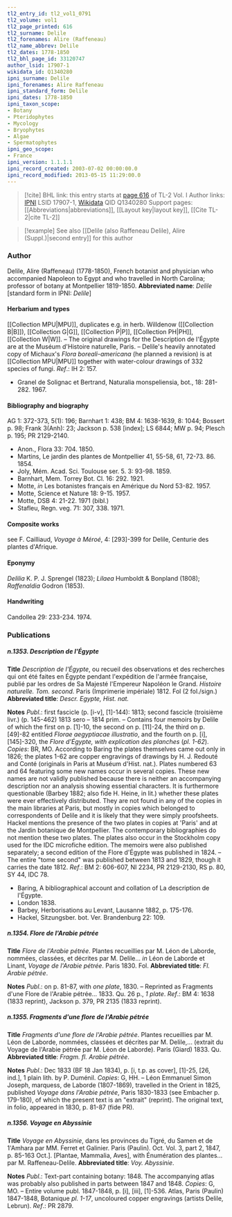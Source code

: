 ```yaml
---
tl2_entry_id: tl2_vol1_0791
tl2_volume: vol1
tl2_page_printed: 616
tl2_surname: Delile
tl2_forenames: Alire (Raffeneau)
tl2_name_abbrev: Delile
tl2_dates: 1778-1850
tl2_bhl_page_id: 33120747
author_lsid: 17907-1
wikidata_id: Q1340280
ipni_surname: Delile
ipni_forenames: Alire Raffeneau
ipni_standard_form: Delile
ipni_dates: 1778-1850
ipni_taxon_scope: 
- Botany
- Pteridophytes
- Mycology
- Bryophytes
- Algae
- Spermatophytes
ipni_geo_scope: 
- France
ipni_version: 1.1.1.1
ipni_record_created: 2003-07-02 00:00:00.0
ipni_record_modified: 2013-05-15 11:29:00.0
---
```


> [!cite] BHL link: this entry starts at [page 616](https://www.biodiversitylibrary.org/page/33120747) of TL-2 Vol. I
> Author links: [IPNI](https://www.ipni.org/a/17907-1) LSID 17907-1, [Wikidata](https://www.wikidata.org/wiki/Q1340280) QID Q1340280
> Support pages: [[Abbreviations|abbreviations]], [[Layout key|layout key]], [[Cite TL-2|cite TL-2]]

> [!example] See also [[Delile (also Raffeneau Delile), Alire (Suppl.)|second entry]] for this author

### Author

Delile, Alire (Raffeneau) (1778-1850), French botanist and physician who accompanied Napoleon to Egypt and who travelled in North Carolina; professor of botany at Montpellier 1819-1850. 
**Abbreviated name**: *Delile* \[standard form in IPNI: *Delile*\]

#### Herbarium and types

[[Collection MPU|MPU]], duplicates e.g. in herb. Willdenow ([[Collection B|B]]), [[Collection G|G]], [[Collection P|P]], [[Collection PH|PH]], [[Collection W|W]]. – The original drawings for the Description de l'Égypte are at the Muséum d'Histoire naturelle, Paris. – Delile's heavily annotated copy of Michaux's *Flora boreali-americana* (he planned a revision) is at [[Collection MPU|MPU]] together with water-colour drawings of 332 species of fungi.
*Ref*.: IH 2: 157.
- Granel de Solignac et Bertrand, Naturalia monspeliensia, bot., 18: 281-282. 1967.

#### Bibliography and biography

AG 1: 372-373, 5(1): 196; Barnhart 1: 438; BM 4: 1638-1639, 8: 1044; Bossert p. 98; Frank 3(Anh): 23; Jackson p. 538 \[index\]; LS 6844; MW p. 94; Plesch p. 195; PR 2129-2140.
- Anon., Flora 33: 704. 1850.
- Martins, Le jardin des plantes de Montpellier 41, 55-58, 61, 72-73. 86. 1854.
- Joly, Mém. Acad. Sci. Toulouse ser. 5. 3: 93-98. 1859.
- Barnhart, Mem. Torrey Bot. Cl. 16: 292. 1921.
- Motte, *in* Les botanistes français en Amérique du Nord 53-82. 1957.
- Motte, Science et Nature 18: 9-15. 1957.
- Motte, DSB 4: 21-22. 1971 (bibl.)
- Stafleu, Regn. veg. 71: 307, 338. 1971.

#### Composite works

see F. Cailliaud, *Voyage à Méroé*, 4: \[293\]-399 for Delile, Centurie des plantes d'Afrique.

#### Eponymy

*Delilia* K. P. J. Sprengel (1823); *Lilaea* Humboldt & Bonpland (1808); *Raffenaldia* Godron (1853).

#### Handwriting

Candollea 29: 233-234. 1974.

### Publications

##### n.1353. Description de l'Égypte

**Title**
*Description de l'Égypte*, ou recueil des observations et des recherches qui ont été faites en Égypte pendant l'expédition de l'armée française, publié par les ordres de Sa Majesté l'Empereur Napoléon le Grand. *Histoire naturelle. Tom. second.* Paris (Imprimerie impériale) 1812. Fol (2 fol./sign.)
**Abbreviated title**: *Descr. Egypte, Hist. nat.*

**Notes**
*Publ*.: first fascicle (p. \[i-v\], \[1\]-144): 1813; second fascicle (troisième livr.) (p. 145-462) 1813 sero – 1814 prim. – Contains four memoirs by Delile of which the first on p. \[1\]-10, the second on p. \[11\]-24, the third on p. \[49\]-82 entitled *Florae aegyptiacae illustratio*, and the fourth on p. \[i\], \[145\]-320, the *Flore d'Égypte, with explication des planches* (*pl. 1-62*). *Copies*: BR, MO. According to Baring the plates themselves came out only in 1826; the plates 1-62 are copper engravings of drawings by H. J. Redouté and Conté (originals in Paris at Muséum d'Hist. nat.). Plates numbered 63 and 64 featuring some new names occur in several copies. These new names are not validly published because there is neither an accompanying description nor an analysis showing essential characters. It is furthermore questionable (Barbey 1882; also fide H. Heine, in lit.) whether these plates were ever effectively distributed. They are not found in any of the copies in the main libraries at Paris, but mostly in copies which belonged to correspondents of Delile and it is likely that they were simply proofsheets. Hackel mentions the presence of the two plates in copies at 'Paris' and at the Jardin botanique de Montpellier. The contemporary bibliographies do not mention these two plates. The plates also occur in the Stockholm copy used for the IDC microfiche edition. The memoirs were also published separately; a second edition of the Flore d'Égypte was published in 1824. – The entire "tome second" was published between 1813 and 1829, though it carries the date 1812.
*Ref*.: BM 2: 606-607, NI 2234, PR 2129-2130, RS p. 80, SY 44, IDC 78.
- Baring, A bibliographical account and collation of La description de l'Égypte.
- London 1838.
- Barbey, Herborisations au Levant, Lausanne 1882, p. 175-176.
- Hackel, Sitzungsber. bot. Ver. Brandenburg 22: 109.

##### n.1354. Flore de l'Arabie pétrée

**Title**
*Flore de l'Arabie pétrée*. Plantes recueillies par M. Léon de Laborde, nommées, classées, et décrites par M. Delile... *in* Léon de Laborde et Linant, *Voyage de l'Arabie pétrée*. Paris 1830. Fol.
**Abbreviated title**: *Fl. Arabie pétrée*.

**Notes**
*Publ*.: on p. 81-87, with *one plate*, 1830. – Reprinted as Fragments d'une Flore de l'Arabie pétrée... 1833. Qu. 26 p., *1 plate*.
*Ref*.: BM 4: 1638 (1833 reprint), Jackson p. 379, PR 2135 (1833 reprint).

##### n.1355. Fragments d'une flore de l'Arabie pétrée

**Title**
*Fragments d'une flore de l'Arabie pétrée*. Plantes recueillies par M. Léon de Laborde, nommées, classées et décrites par M. Delile,... (extrait du Voyage de l'Arabie pétrée par M. Léon de Laborde). Paris (Giard) 1833. Qu.
**Abbreviated title**: *Fragm. fl. Arabie pétrée*.

**Notes**
*Publ*.: Dec 1833 (BF 18 Jan 1834), p. \[i, t.p. as cover\], \[1\]-25, \[26, ind.\], 1 plain lith. by P. Duménil. *Copies*: G, HH. – Léon Emmanuel Simon Joseph, marquess, de Laborde (1807-1869), travelled in the Orient in 1825, published *Voyage dans l'Arabie pétrée*, Paris 1830-1833 (see Embacher p. 179-180), of which the present text is an "extrait" (reprint). The original text, in folio, appeared in 1830, p. 81-87 (fide PR).

##### n.1356. Voyage en Abyssinie

**Title**
*Voyage en Abyssinie*, dans les provinces du Tigré, du Samen et de 1'Amhara par MM. Ferret et Galinier. Paris (Paulin). Oct. Vol. 3, part 2, 1847, p. 85-163 Oct.\]. \[Plantae, Mammalia, Aves\], with Énumération des plantes... par M. Raffeneau-Delile.
**Abbreviated title**: *Voy. Abyssinie*.

**Notes**
*Publ*.: Text-part containing botany: 1848. The accompanying atlas was probably also published in parts between 1847 and 1848. *Copies*: G, MO. – Entire volume publ. 1847-1848, p. \[i\], \[iii\], \[1\]-536. Atlas, Paris (Paulin) 1847-1848, Botanique *pl. 1-17*, uncoloured copper engravings (artists Delile, Lebrun).
*Ref*.: PR 2879.

